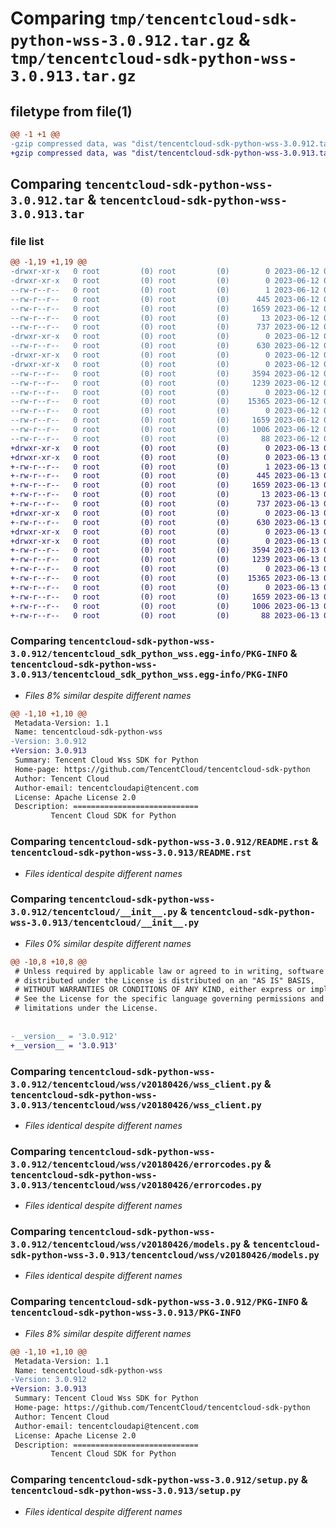 # Comparing `tmp/tencentcloud-sdk-python-wss-3.0.912.tar.gz` & `tmp/tencentcloud-sdk-python-wss-3.0.913.tar.gz`

## filetype from file(1)

```diff
@@ -1 +1 @@
-gzip compressed data, was "dist/tencentcloud-sdk-python-wss-3.0.912.tar", last modified: Mon Jun 12 03:16:37 2023, max compression
+gzip compressed data, was "dist/tencentcloud-sdk-python-wss-3.0.913.tar", last modified: Tue Jun 13 02:29:34 2023, max compression
```

## Comparing `tencentcloud-sdk-python-wss-3.0.912.tar` & `tencentcloud-sdk-python-wss-3.0.913.tar`

### file list

```diff
@@ -1,19 +1,19 @@
-drwxr-xr-x   0 root         (0) root         (0)        0 2023-06-12 03:16:37.000000 tencentcloud-sdk-python-wss-3.0.912/
-drwxr-xr-x   0 root         (0) root         (0)        0 2023-06-12 03:16:37.000000 tencentcloud-sdk-python-wss-3.0.912/tencentcloud_sdk_python_wss.egg-info/
--rw-r--r--   0 root         (0) root         (0)        1 2023-06-12 03:16:37.000000 tencentcloud-sdk-python-wss-3.0.912/tencentcloud_sdk_python_wss.egg-info/dependency_links.txt
--rw-r--r--   0 root         (0) root         (0)      445 2023-06-12 03:16:37.000000 tencentcloud-sdk-python-wss-3.0.912/tencentcloud_sdk_python_wss.egg-info/SOURCES.txt
--rw-r--r--   0 root         (0) root         (0)     1659 2023-06-12 03:16:37.000000 tencentcloud-sdk-python-wss-3.0.912/tencentcloud_sdk_python_wss.egg-info/PKG-INFO
--rw-r--r--   0 root         (0) root         (0)       13 2023-06-12 03:16:37.000000 tencentcloud-sdk-python-wss-3.0.912/tencentcloud_sdk_python_wss.egg-info/top_level.txt
--rw-r--r--   0 root         (0) root         (0)      737 2023-06-12 03:16:37.000000 tencentcloud-sdk-python-wss-3.0.912/README.rst
-drwxr-xr-x   0 root         (0) root         (0)        0 2023-06-12 03:16:37.000000 tencentcloud-sdk-python-wss-3.0.912/tencentcloud/
--rw-r--r--   0 root         (0) root         (0)      630 2023-06-12 03:16:37.000000 tencentcloud-sdk-python-wss-3.0.912/tencentcloud/__init__.py
-drwxr-xr-x   0 root         (0) root         (0)        0 2023-06-12 03:16:37.000000 tencentcloud-sdk-python-wss-3.0.912/tencentcloud/wss/
-drwxr-xr-x   0 root         (0) root         (0)        0 2023-06-12 03:16:37.000000 tencentcloud-sdk-python-wss-3.0.912/tencentcloud/wss/v20180426/
--rw-r--r--   0 root         (0) root         (0)     3594 2023-06-12 03:16:37.000000 tencentcloud-sdk-python-wss-3.0.912/tencentcloud/wss/v20180426/wss_client.py
--rw-r--r--   0 root         (0) root         (0)     1239 2023-06-12 03:16:37.000000 tencentcloud-sdk-python-wss-3.0.912/tencentcloud/wss/v20180426/errorcodes.py
--rw-r--r--   0 root         (0) root         (0)        0 2023-06-12 03:16:37.000000 tencentcloud-sdk-python-wss-3.0.912/tencentcloud/wss/v20180426/__init__.py
--rw-r--r--   0 root         (0) root         (0)    15365 2023-06-12 03:16:37.000000 tencentcloud-sdk-python-wss-3.0.912/tencentcloud/wss/v20180426/models.py
--rw-r--r--   0 root         (0) root         (0)        0 2023-06-12 03:16:37.000000 tencentcloud-sdk-python-wss-3.0.912/tencentcloud/wss/__init__.py
--rw-r--r--   0 root         (0) root         (0)     1659 2023-06-12 03:16:37.000000 tencentcloud-sdk-python-wss-3.0.912/PKG-INFO
--rw-r--r--   0 root         (0) root         (0)     1006 2023-06-12 03:16:37.000000 tencentcloud-sdk-python-wss-3.0.912/setup.py
--rw-r--r--   0 root         (0) root         (0)       88 2023-06-12 03:16:37.000000 tencentcloud-sdk-python-wss-3.0.912/setup.cfg
+drwxr-xr-x   0 root         (0) root         (0)        0 2023-06-13 02:29:34.000000 tencentcloud-sdk-python-wss-3.0.913/
+drwxr-xr-x   0 root         (0) root         (0)        0 2023-06-13 02:29:34.000000 tencentcloud-sdk-python-wss-3.0.913/tencentcloud_sdk_python_wss.egg-info/
+-rw-r--r--   0 root         (0) root         (0)        1 2023-06-13 02:29:34.000000 tencentcloud-sdk-python-wss-3.0.913/tencentcloud_sdk_python_wss.egg-info/dependency_links.txt
+-rw-r--r--   0 root         (0) root         (0)      445 2023-06-13 02:29:34.000000 tencentcloud-sdk-python-wss-3.0.913/tencentcloud_sdk_python_wss.egg-info/SOURCES.txt
+-rw-r--r--   0 root         (0) root         (0)     1659 2023-06-13 02:29:34.000000 tencentcloud-sdk-python-wss-3.0.913/tencentcloud_sdk_python_wss.egg-info/PKG-INFO
+-rw-r--r--   0 root         (0) root         (0)       13 2023-06-13 02:29:34.000000 tencentcloud-sdk-python-wss-3.0.913/tencentcloud_sdk_python_wss.egg-info/top_level.txt
+-rw-r--r--   0 root         (0) root         (0)      737 2023-06-13 02:29:34.000000 tencentcloud-sdk-python-wss-3.0.913/README.rst
+drwxr-xr-x   0 root         (0) root         (0)        0 2023-06-13 02:29:34.000000 tencentcloud-sdk-python-wss-3.0.913/tencentcloud/
+-rw-r--r--   0 root         (0) root         (0)      630 2023-06-13 02:29:34.000000 tencentcloud-sdk-python-wss-3.0.913/tencentcloud/__init__.py
+drwxr-xr-x   0 root         (0) root         (0)        0 2023-06-13 02:29:34.000000 tencentcloud-sdk-python-wss-3.0.913/tencentcloud/wss/
+drwxr-xr-x   0 root         (0) root         (0)        0 2023-06-13 02:29:34.000000 tencentcloud-sdk-python-wss-3.0.913/tencentcloud/wss/v20180426/
+-rw-r--r--   0 root         (0) root         (0)     3594 2023-06-13 02:29:34.000000 tencentcloud-sdk-python-wss-3.0.913/tencentcloud/wss/v20180426/wss_client.py
+-rw-r--r--   0 root         (0) root         (0)     1239 2023-06-13 02:29:34.000000 tencentcloud-sdk-python-wss-3.0.913/tencentcloud/wss/v20180426/errorcodes.py
+-rw-r--r--   0 root         (0) root         (0)        0 2023-06-13 02:29:34.000000 tencentcloud-sdk-python-wss-3.0.913/tencentcloud/wss/v20180426/__init__.py
+-rw-r--r--   0 root         (0) root         (0)    15365 2023-06-13 02:29:34.000000 tencentcloud-sdk-python-wss-3.0.913/tencentcloud/wss/v20180426/models.py
+-rw-r--r--   0 root         (0) root         (0)        0 2023-06-13 02:29:34.000000 tencentcloud-sdk-python-wss-3.0.913/tencentcloud/wss/__init__.py
+-rw-r--r--   0 root         (0) root         (0)     1659 2023-06-13 02:29:34.000000 tencentcloud-sdk-python-wss-3.0.913/PKG-INFO
+-rw-r--r--   0 root         (0) root         (0)     1006 2023-06-13 02:29:34.000000 tencentcloud-sdk-python-wss-3.0.913/setup.py
+-rw-r--r--   0 root         (0) root         (0)       88 2023-06-13 02:29:34.000000 tencentcloud-sdk-python-wss-3.0.913/setup.cfg
```

### Comparing `tencentcloud-sdk-python-wss-3.0.912/tencentcloud_sdk_python_wss.egg-info/PKG-INFO` & `tencentcloud-sdk-python-wss-3.0.913/tencentcloud_sdk_python_wss.egg-info/PKG-INFO`

 * *Files 8% similar despite different names*

```diff
@@ -1,10 +1,10 @@
 Metadata-Version: 1.1
 Name: tencentcloud-sdk-python-wss
-Version: 3.0.912
+Version: 3.0.913
 Summary: Tencent Cloud Wss SDK for Python
 Home-page: https://github.com/TencentCloud/tencentcloud-sdk-python
 Author: Tencent Cloud
 Author-email: tencentcloudapi@tencent.com
 License: Apache License 2.0
 Description: ============================
         Tencent Cloud SDK for Python
```

### Comparing `tencentcloud-sdk-python-wss-3.0.912/README.rst` & `tencentcloud-sdk-python-wss-3.0.913/README.rst`

 * *Files identical despite different names*

### Comparing `tencentcloud-sdk-python-wss-3.0.912/tencentcloud/__init__.py` & `tencentcloud-sdk-python-wss-3.0.913/tencentcloud/__init__.py`

 * *Files 0% similar despite different names*

```diff
@@ -10,8 +10,8 @@
 # Unless required by applicable law or agreed to in writing, software
 # distributed under the License is distributed on an "AS IS" BASIS,
 # WITHOUT WARRANTIES OR CONDITIONS OF ANY KIND, either express or implied.
 # See the License for the specific language governing permissions and
 # limitations under the License.
 
 
-__version__ = '3.0.912'
+__version__ = '3.0.913'
```

### Comparing `tencentcloud-sdk-python-wss-3.0.912/tencentcloud/wss/v20180426/wss_client.py` & `tencentcloud-sdk-python-wss-3.0.913/tencentcloud/wss/v20180426/wss_client.py`

 * *Files identical despite different names*

### Comparing `tencentcloud-sdk-python-wss-3.0.912/tencentcloud/wss/v20180426/errorcodes.py` & `tencentcloud-sdk-python-wss-3.0.913/tencentcloud/wss/v20180426/errorcodes.py`

 * *Files identical despite different names*

### Comparing `tencentcloud-sdk-python-wss-3.0.912/tencentcloud/wss/v20180426/models.py` & `tencentcloud-sdk-python-wss-3.0.913/tencentcloud/wss/v20180426/models.py`

 * *Files identical despite different names*

### Comparing `tencentcloud-sdk-python-wss-3.0.912/PKG-INFO` & `tencentcloud-sdk-python-wss-3.0.913/PKG-INFO`

 * *Files 8% similar despite different names*

```diff
@@ -1,10 +1,10 @@
 Metadata-Version: 1.1
 Name: tencentcloud-sdk-python-wss
-Version: 3.0.912
+Version: 3.0.913
 Summary: Tencent Cloud Wss SDK for Python
 Home-page: https://github.com/TencentCloud/tencentcloud-sdk-python
 Author: Tencent Cloud
 Author-email: tencentcloudapi@tencent.com
 License: Apache License 2.0
 Description: ============================
         Tencent Cloud SDK for Python
```

### Comparing `tencentcloud-sdk-python-wss-3.0.912/setup.py` & `tencentcloud-sdk-python-wss-3.0.913/setup.py`

 * *Files identical despite different names*


